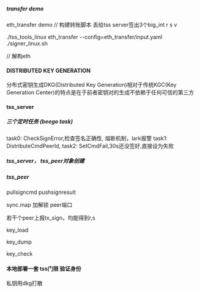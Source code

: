 

##### transfer demo
eth_transfer demo
// 构建转账脚本 丢给tss server签出3个big_int r s v 


./tss_tools_linux eth_transfer --config=eth_transfer/input.yaml 
./signer_linux.sh 


// 解构eth





#### DISTRIBUTED KEY GENERATION

分布式密钥生成DKG(Distributed Key Generation)相对于传统KGC(Key Generation Center)的特点是在于前者密钥对的生成不依赖于任何可信的第三方


#### tss_server 


#####  三个定时任务 (beego task)
task0: CheckSignError,检查签名正确性, 熔断机制，lark报警
task1: DistributeCmdPeerId,
task2: SetCmdFail,30s还没签好,直接设为失败


##### tss_server， tss_peer对象创建



##### tss_peer 

pullsigncmd
pushsignresult

sync.map  加解锁 peer端口

若干个peer上报tx_sign，均能得到r,s 

key_load 

key_dump

key_check




#### 本地部署一套 tss门限 验证身份
私钥用dkg打散

